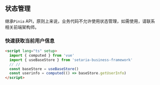 ## 状态管理

继承`Pinia` API，原则上来说，业务代码不允许使用状态管理，如需使用，请联系相关前端架构师。

### 快速获取当前用户信息

```html
<script lang="ts" setup>
  import { computed } from 'vue'
  import { useBaseStore } from 'setaria-business-framework'
  // //
  const baseStore = useBaseStore()
  const userinfo = computed(() => baseStore.getUserInfo)
</script>
```
